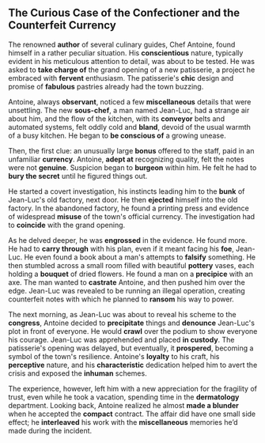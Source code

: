 ## The Curious Case of the Confectioner and the Counterfeit Currency

The renowned **author** of several culinary guides, Chef Antoine, found himself in a rather peculiar situation. His **conscientious** nature, typically evident in his meticulous attention to detail, was about to be tested. He was asked to **take charge of** the grand opening of a new patisserie, a project he embraced with **fervent** enthusiasm. The patisserie's **chic** design and promise of **fabulous** pastries already had the town buzzing.

Antoine, always **observant**, noticed a few **miscellaneous** details that were unsettling. The new **sous-chef**, a man named Jean-Luc, had a strange air about him, and the flow of the kitchen, with its **conveyor** belts and automated systems, felt oddly cold and **bland**, devoid of the usual warmth of a busy kitchen. He began to **be conscious of** a growing unease.

Then, the first clue: an unusually large **bonus** offered to the staff, paid in an unfamiliar **currency**. Antoine, **adept at** recognizing quality, felt the notes were not **genuine**. Suspicion began to **burgeon** within him. He felt he had to **bury the secret** until he figured things out.

He started a covert investigation, his instincts leading him to the **bunk** of Jean-Luc's old factory, next door. He then **ejected** himself into the old factory. In the abandoned factory, he found a printing press and evidence of widespread **misuse** of the town's official currency. The investigation had to **coincide** with the grand opening.

As he delved deeper, he was **engrossed** in the evidence. He found more. He had to **carry through** with his plan, even if it meant facing his **foe**, Jean-Luc. He even found a book about a man's attempts to **falsify** something. He then stumbled across a small room filled with beautiful **pottery** vases, each holding a **bouquet** of dried flowers. He found a man on a **precipice** with an axe. The man wanted to **castrate** Antoine, and then pushed him over the edge. Jean-Luc was revealed to be running an illegal operation, creating counterfeit notes with which he planned to **ransom** his way to power.

The next morning, as Jean-Luc was about to reveal his scheme to the **congress**, Antoine decided to **precipitate** things and **denounce** Jean-Luc's plot in front of everyone. He would **crawl** over the podium to show everyone his courage. Jean-Luc was apprehended and placed **in custody**. The patisserie's opening was delayed, but eventually, it **prospered**, becoming a symbol of the town's resilience. Antoine's **loyalty** to his craft, his **perceptive** nature, and his **characteristic** dedication helped him to avert the crisis and exposed the **inhuman** schemes.

The experience, however, left him with a new appreciation for the fragility of trust, even while he took a vacation, spending time in the **dermatology** department. Looking back, Antoine realized he almost **made a blunder** when he accepted the **compact** contract. The affair did have one small side effect; he **interleaved** his work with the **miscellaneous** memories he’d made during the incident.
